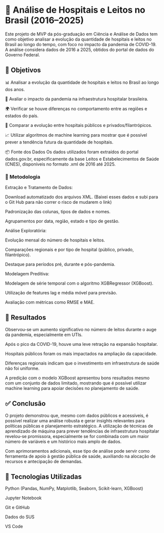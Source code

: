 # 🏥 Análise de Hospitais e Leitos no Brasil (2016–2025)
Este projeto de MVP da pós-graduação em Ciência e Análise de Dados tem como objetivo analisar a evolução da quantidade de hospitais e leitos no Brasil ao longo do tempo, com foco no impacto da pandemia de COVID-19. A análise considera dados de 2016 a 2025, obtidos do portal de dados do Governo Federal.

## 🎯 Objetivos
📊 Analisar a evolução da quantidade de hospitais e leitos no Brasil ao longo dos anos.

🦠 Avaliar o impacto da pandemia na infraestrutura hospitalar brasileira.

🌍 Verificar se houve diferenças no comportamento entre as regiões e estados do país.

🏥 Comparar a evolução entre hospitais públicos e privados/filantrópicos.

📈 Utilizar algoritmos de machine learning para mostrar que é possível prever a tendência futura da quantidade de hospitais.

📦 Fonte dos Dados
Os dados utilizados foram extraídos do portal dados.gov.br, especificamente da base Leitos e Estabelecimentos de Saúde (CNES), disponíveis no formato .xml de 2016 até 2025.

### 🧠 Metodologia
Extração e Tratamento de Dados:

Download automatizado dos arquivos XML. (Baixei esses dados e subi para o Git Hub para não correr o risco de mudarem o link)

Padronização das colunas, tipos de dados e nomes.

Agrupamentos por data, região, estado e tipo de gestão.

Análise Exploratória:

Evolução mensal do número de hospitais e leitos.

Comparações regionais e por tipo de hospital (público, privado, filantrópico).

Destaque para períodos pré, durante e pós-pandemia.

Modelagem Preditiva:

Modelagem de série temporal com o algoritmo XGBRegressor (XGBoost).

Utilização de features lag e média móvel para previsão.

Avaliação com métricas como RMSE e MAE.

## 🧪 Resultados
Observou-se um aumento significativo no número de leitos durante o auge da pandemia, especialmente em UTIs.

Após o pico da COVID-19, houve uma leve retração na expansão hospitalar.

Hospitais públicos foram os mais impactados na ampliação da capacidade.

Diferenças regionais indicam que o investimento em infraestrutura de saúde não foi uniforme.

A predição com o modelo XGBoost apresentou bons resultados mesmo com um conjunto de dados limitado, mostrando que é possível utilizar machine learning para apoiar decisões no planejamento de saúde.

## ✅ Conclusão
O projeto demonstrou que, mesmo com dados públicos e acessíveis, é possível realizar uma análise robusta e gerar insights relevantes para políticas públicas e planejamento estratégico. A utilização de técnicas de aprendizado de máquina para prever tendências de infraestrutura hospitalar revelou-se promissora, especialmente se for combinada com um maior número de variáveis e um histórico mais amplo de dados.

Com aprimoramentos adicionais, esse tipo de análise pode servir como ferramenta de apoio à gestão pública de saúde, auxiliando na alocação de recursos e antecipação de demandas.

## 🔧 Tecnologias Utilizadas
Python (Pandas, NumPy, Matplotlib, Seaborn, Scikit-learn, XGBoost)

Jupyter Notebook

Git e GitHub

Dados do SUS

VS Code
